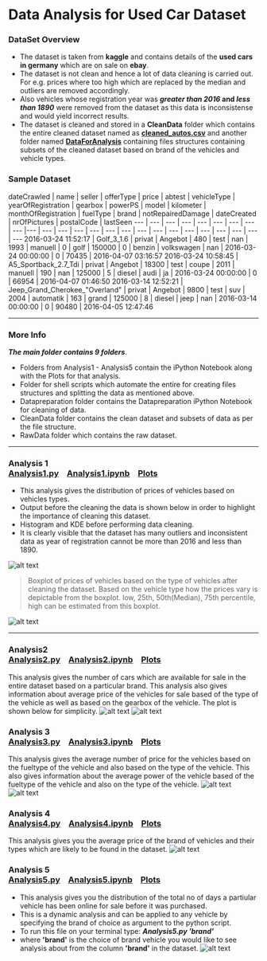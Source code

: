 # Data Analysis for Used Car Dataset
### DataSet Overview
  + The dataset is taken from **kaggle** and contains details of the **used cars in germany** which are on sale on **ebay**.
  + The dataset is not clean and hence a lot of data cleaning is carried out. For e.g. prices where too high which are      replaced by the median and outliers are removed accordingly. 
  + Also vehicles whose registration year was **_greater than 2016_ and _less than 1890_** were removed from the dataset as this data is inconsistense and would yield incorrect results.
  + The dataset is cleaned and stored in a **CleanData** folder which contains the entire cleaned dataset named as **[cleaned_autos.csv](https://github.com/ajaymache/DataAnalysisUsingPython/tree/master/DAUP-Project/CleanData/CleanedDataSet)** and another folder named **[DataForAnalysis](https://github.com/ajaymache/DataAnalysisUsingPython/tree/master/DAUP-Project/CleanData/DataForAnalysis)** containing files structures containing subsets of the cleaned dataset based on brand of the vehicles and vehicle types.  
  
### Sample Dataset
dateCrawled | name | seller | offerType | price | abtest | vehicleType | yearOfRegistration | gearbox | powerPS | model | kilometer | monthOfRegistration | fuelType | brand | notRepairedDamage | dateCreated | nrOfPictures | postalCode | lastSeen 
--- | --- | --- | --- | --- | --- | --- | --- | --- |--- | --- | --- | --- | --- | --- | --- | --- | --- | --- | --- | --- | --- | --- | --- | ---
2016-03-24 11:52:17 | Golf_3_1.6 | privat | Angebot | 480 | test | nan | 1993 | manuell | 0 | golf | 150000 | 0 | benzin | volkswagen | nan | 2016-03-24 00:00:00 | 0 | 70435 | 2016-04-07 03:16:57
2016-03-24 10:58:45 | A5_Sportback_2.7_Tdi | privat | Angebot | 18300 | test | coupe | 2011 | manuell | 190 | nan | 125000 | 5 | diesel | audi | ja | 2016-03-24 00:00:00 | 0 | 66954 | 2016-04-07 01:46:50
2016-03-14 12:52:21 | Jeep_Grand_Cherokee_"Overland" | privat | Angebot | 9800 | test | suv | 2004 | automatik | 163 | grand | 125000 | 8 | diesel | jeep | nan | 2016-03-14 00:00:00 | 0 | 90480 | 2016-04-05 12:47:46
***
### More Info
__*The main folder contains 9 folders*__.

  + Folders from Analysis1 - Analysis5 contain the iPython Notebook along with the Plots for that analysis.
  + Folder for shell scripts which automate the entire for creating files structures and splitting the data as mentioned above.
  + Datapreparation folder contains the Datapreparation iPython Notebook for cleaning of data.
  + CleanData folder contains the clean dataset and subsets of data as per the file structure.
  + RawData folder which contains the raw dataset.  <br/>
 
***
### Analysis 1 &emsp;&emsp;&emsp;&emsp;&emsp;&emsp;&emsp;&emsp;&emsp;&emsp;&emsp;&emsp;&emsp;&emsp;&emsp;&emsp;&emsp;&emsp;&emsp;&emsp;&emsp;&emsp;[Analysis1.py](https://github.com/ajaymache/DataAnalysisUsingPython/blob/master/DAUP-Project/Analysis1/Analysis1.py)&emsp;[Analysis1.ipynb](https://github.com/ajaymache/DataAnalysisUsingPython/blob/master/DAUP-Project/Analysis1/Analysis1.ipynb)&emsp;[Plots](https://github.com/ajaymache/DataAnalysisUsingPython/tree/master/DAUP-Project/Analysis1/Plots)
+ This analysis gives the distribution of prices of vehicles based on vehicles types.
+ Output before the cleaning the data is shown below in order to highlight the importance of cleaning this dataset.
+ Histogram and KDE before performing data cleaning.
+ It is clearly visible that the dataset has many outliers and inconsistent data as year of registration cannot be more than 2016 and less than 1890.

![alt text](https://github.com/ajaymache/DataAnalysisUsingPython/blob/master/DAUP-Project/DataPreparation/Plots/vehicle-distribution.png "Logo Title Text 1")

> Boxplot of prices of vehicles based on the type of vehicles after cleaning the dataset. Based on the vehicle type how the prices vary is depictable from the boxplot. low, 25th, 50th(Median), 75th percentile, high can be estimated from this boxplot.

![alt text](https://github.com/ajaymache/DataAnalysisUsingPython/blob/master/DAUP-Project/Analysis1/Plots/price-vehicleType-boxplot.png "Logo Title Text 1")
***
### Analysis2 &emsp;&emsp;&emsp;&emsp;&emsp;&emsp;&emsp;&emsp;&emsp;&emsp;&emsp;&emsp;&emsp;&emsp;&emsp;&emsp;&emsp;&emsp;&emsp;&emsp;&emsp;&emsp;[Analysis2.py](https://github.com/ajaymache/DataAnalysisUsingPython/blob/master/DAUP-Project/Analysis2/Analysis2.py)&emsp;[Analysis2.ipynb](https://github.com/ajaymache/DataAnalysisUsingPython/blob/master/DAUP-Project/Analysis2/Analysis2.ipynb)&emsp;[Plots](https://github.com/ajaymache/DataAnalysisUsingPython/tree/master/DAUP-Project/Analysis2/Plots)
This analysis gives the number of cars which are available for sale in the entire dataset based on a particular brand. This analysis also gives information about average price of the vehicles for sale based of the type of the vehicle as well as based on the gearbox of the vehicle. The plot is shown below for simplicity.
![alt text](https://github.com/ajaymache/DataAnalysisUsingPython/blob/master/DAUP-Project/Analysis2/Plots/brand-vehicleCount.png "Logo Title Text 1")
![alt text](https://github.com/ajaymache/DataAnalysisUsingPython/blob/master/DAUP-Project/Analysis2/Plots/vehicletype-gearbox-price.png "Logo Title Text 1")
### Analysis 3 &emsp;&emsp;&emsp;&emsp;&emsp;&emsp;&emsp;&emsp;&emsp;&emsp;&emsp;&emsp;&emsp;&emsp;&emsp;&emsp;&emsp;&emsp;&emsp;&emsp;&emsp;&emsp;[Analysis3.py](https://github.com/ajaymache/DataAnalysisUsingPython/blob/master/DAUP-Project/Analysis3/Analysis3.py)&emsp;[Analysis3.ipynb](https://github.com/ajaymache/DataAnalysisUsingPython/blob/master/DAUP-Project/Analysis3/Analysis3.ipynb)&emsp;[Plots](https://github.com/ajaymache/DataAnalysisUsingPython/tree/master/DAUP-Project/Analysis3/Plots)
This analysis gives the average number of price for the vehicles based on the fueltype of the vehicle and also based on the type of the vehicle. This also gives information about the average power of the vehicle based of the fueltype of the vehicle and also on the type of the vehicle.
![alt text](https://github.com/ajaymache/DataAnalysisUsingPython/blob/master/DAUP-Project/Analysis3/Plots/vehicletype-fueltype-price.png "Logo Title Text 1")
![alt text](https://github.com/ajaymache/DataAnalysisUsingPython/blob/master/DAUP-Project/Analysis3/Plots/vehicletype-fueltype-power.png "Logo Title Text 1")
### Analysis 4 &emsp;&emsp;&emsp;&emsp;&emsp;&emsp;&emsp;&emsp;&emsp;&emsp;&emsp;&emsp;&emsp;&emsp;&emsp;&emsp;&emsp;&emsp;&emsp;&emsp;&emsp;&emsp;[Analysis4.py](https://github.com/ajaymache/DataAnalysisUsingPython/blob/master/DAUP-Project/Analysis4/Analysis4.py)&emsp;[Analysis4.ipynb](https://github.com/ajaymache/DataAnalysisUsingPython/blob/master/DAUP-Project/Analysis4/Analysis4.ipynb)&emsp;[Plots](https://github.com/ajaymache/DataAnalysisUsingPython/tree/master/DAUP-Project/Analysis4/Plots)
This analysis gives you the average price of the brand of vehicles and their types which are likely to be found in the dataset.
![alt text](https://github.com/ajaymache/DataAnalysisUsingPython/blob/master/DAUP-Project/Analysis4/Plots/heatmap-price-brand-vehicleType.png "Logo Title Text 1")
### Analysis 5 &emsp;&emsp;&emsp;&emsp;&emsp;&emsp;&emsp;&emsp;&emsp;&emsp;&emsp;&emsp;&emsp;&emsp;&emsp;&emsp;&emsp;&emsp;&emsp;&emsp;&emsp;&emsp;[Analysis5.py](https://github.com/ajaymache/DataAnalysisUsingPython/blob/master/DAUP-Project/Analysis5/Analysis5.py)&emsp;[Analysis5.ipynb](https://github.com/ajaymache/DataAnalysisUsingPython/blob/master/DAUP-Project/Analysis5/Analysis5.ipynb)&emsp;[Plots](https://github.com/ajaymache/DataAnalysisUsingPython/tree/master/DAUP-Project/Analysis5/Plots)
+ This analysis gives you the distribution of the total no of days a partiular vehicle has been online for sale before it was purchased. 
+ This is a dynamic analysis and can be applied to any vehicle by specifying the brand of choice as argument to the python script.
+ To run this file on your terminal type: __*Analysis5.py 'brand'*__  
+ where **'brand'** is the choice of brand vehicle you would like to see analysis about from the column **'brand'** in the dataset.
![alt text](https://github.com/ajaymache/DataAnalysisUsingPython/blob/master/DAUP-Project/Analysis5/Plots/vehicletype-NoOfDaysOnline.png "Logo Title Text 1")





